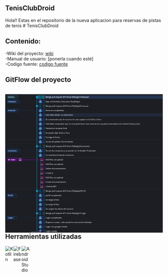 ## TenisClubDroid
Hola!! Estas en el repositorio de la nueva aplicacion para reservas de pistas de tenis  # TenisClubDroid

## Contenido:

-Wiki del proyecto: [wiki]
<br />
-Manual de usuario: [ponerla cuando esté]
<br/>
-Codigo fuente: [codigo fuente]

## GitFlow del proyecto 

<br />
<img align="left" alt="gittree" width="1000px" src="https://github.com/Pablogls2/proyecto_final/blob/main/documentacion/gitFlow/arbol_gitflow.PNG" />
<br />

## Herramientas utilizadas
[<img align="left" alt="Kotlin" width="26px" src="https://upload.wikimedia.org/wikipedia/commons/7/74/Kotlin-logo.svg" />][kotlin]
[<img align="left" alt="Firebase" width="26px" src="https://www.gstatic.com/devrel-devsite/prod/veaa02889f0c07424beaa31d9bac1e874b6464e7ed7987fde4c94a59ace9487fa/firebase/images/touchicon-180.png" />][firebase]
<img align="left" alt="Android Studio" width="26px" src="https://upload.wikimedia.org/wikipedia/commons/3/34/Android_Studio_icon.svg" />
<br />


[wiki]: https://github.com/Pablogls2/proyecto_final/wiki
[codigo fuente]:https://github.com/Pablogls2/proyecto_final/tree/master
[kotlin]: https://developer.android.com/kotlin?hl=es
[firebase]: https://firebase.google.com/
